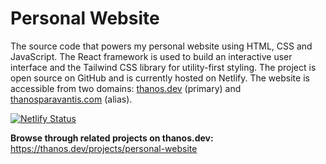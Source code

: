 # Personal Website
The source code that powers my personal website using HTML, CSS and JavaScript. The React framework is used to build an interactive user interface and the Tailwind CSS library for utility-first styling. The project is open source on GitHub and is currently hosted on Netlify. The website is accessible from two domains: [thanos.dev](https://www.thanos.dev/) (primary) and [thanosparavantis.com](https://www.thanosparavantis.com/) (alias).

[![Netlify Status](https://api.netlify.com/api/v1/badges/7925027d-e974-410f-9155-d0af122fe371/deploy-status)](https://app.netlify.com/sites/thanosparavantis/deploys)

**Browse through related projects on thanos.dev:**  
https://thanos.dev/projects/personal-website
